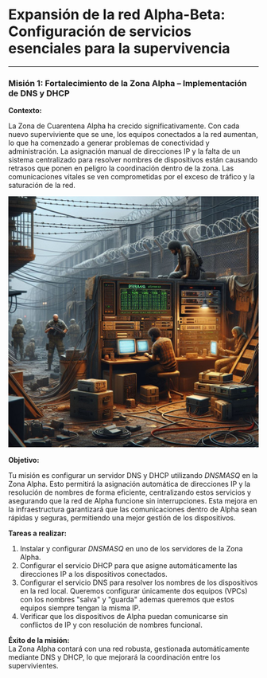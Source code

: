 # Expansión de la red Alpha-Beta: Configuración de servicios esenciales para la supervivencia

---

### **Misión 1: Fortalecimiento de la Zona Alpha – Implementación de DNS y DHCP**

**Contexto:**

La Zona de Cuarentena Alpha ha crecido significativamente. Con cada nuevo superviviente que se une, los equipos conectados a la red aumentan, lo que ha comenzado a generar problemas de conectividad y administración. La asignación manual de direcciones IP y la falta de un sistema centralizado para resolver nombres de dispositivos están causando retrasos que ponen en peligro la coordinación dentro de la zona. Las comunicaciones vitales se ven comprometidas por el exceso de tráfico y la saturación de la red.

![Imagen del eposodio](./img/m3_e1.jpeg)

**Objetivo:**

Tu misión es configurar un servidor DNS y DHCP utilizando *DNSMASQ* en la Zona Alpha. Esto permitirá la asignación automática de direcciones IP y la resolución de nombres de forma eficiente, centralizando estos servicios y asegurando que la red de Alpha funcione sin interrupciones. Esta mejora en la infraestructura garantizará que las comunicaciones dentro de Alpha sean rápidas y seguras, permitiendo una mejor gestión de los dispositivos.

**Tareas a realizar:**

1. Instalar y configurar *DNSMASQ* en uno de los servidores de la Zona Alpha.
2. Configurar el servicio DHCP para que asigne automáticamente las direcciones IP a los dispositivos conectados.
3. Configurar el servicio DNS para resolver los nombres de los dispositivos en la red local. Queremos configurar únicamente dos equipos (VPCs) con los nombres "salva" y "guarda" ademas queremos que estos equipos siempre tengan la misma IP.
4. Verificar que los dispositivos de Alpha puedan comunicarse sin conflictos de IP y con resolución de nombres funcional.

**Éxito de la misión:**  
La Zona Alpha contará con una red robusta, gestionada automáticamente mediante DNS y DHCP, lo que mejorará la coordinación entre los supervivientes.